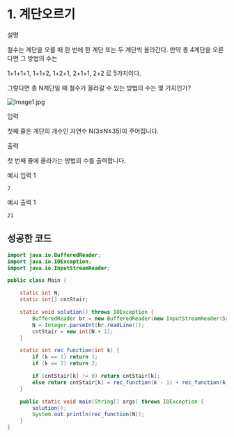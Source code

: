 # 1. 계단오르기

설명

철수는 계단을 오를 때 한 번에 한 계단 또는 두 계단씩 올라간다. 만약 총 4계단을 오른다면 그 방법의 수는

1+1+1+1, 1+1+2, 1+2+1, 2+1+1, 2+2 로 5가지이다.

그렇다면 총 N계단일 때 철수가 올라갈 수 있는 방법의 수는 몇 가지인가?

![Image1.jpg](https://cote.inflearn.com/public/upload/5616100fde.jpg)



입력

첫째 줄은 계단의 개수인 자연수 N(3≤N≤35)이 주어집니다.



출력

첫 번째 줄에 올라가는 방법의 수를 출력합니다.



예시 입력 1 

```
7
```

예시 출력 1

```
21
```



## 성공한 코드

~~~java
import java.io.BufferedReader;
import java.io.IOException;
import java.io.InputStreamReader;

public class Main {

    static int N;
    static int[] cntStair;

    static void solution() throws IOException {
        BufferedReader br = new BufferedReader(new InputStreamReader(System.in));
        N = Integer.parseInt(br.readLine());
        cntStair = new int[N + 1];
    }

    static int rec_function(int k) {
        if (k == 1) return 1;
        if (k == 2) return 2;

        if (cntStair[k] != 0) return cntStair[k];
        else return cntStair[k] = rec_function(k - 1) + rec_function(k - 2);
    }

    public static void main(String[] args) throws IOException {
        solution();
        System.out.println(rec_function(N));
    }
}
~~~

